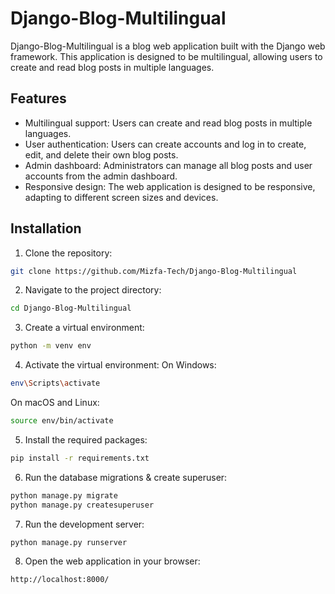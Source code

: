 # Django-Blog-Multilingual

Django-Blog-Multilingual is a blog web application built with the Django web framework. This application is designed to be multilingual, allowing users to create and read blog posts in multiple languages.

## Features
- Multilingual support: Users can create and read blog posts in multiple languages.
- User authentication: Users can create accounts and log in to create, edit, and delete their own blog posts.
- Admin dashboard: Administrators can manage all blog posts and user accounts from the admin dashboard.
- Responsive design: The web application is designed to be responsive, adapting to different screen sizes and devices.

## Installation
1. Clone the repository:

```bash 
git clone https://github.com/Mizfa-Tech/Django-Blog-Multilingual

```
2. Navigate to the project directory:
```bash 
cd Django-Blog-Multilingual
```
3. Create a virtual environment:
```bash 
python -m venv env
```

4. Activate the virtual environment:
On Windows:
```bash 
env\Scripts\activate
```
On macOS and Linux:
```bash 
source env/bin/activate
```


5. Install the required packages:
```bash 
pip install -r requirements.txt
```

6. Run the database migrations & create superuser:
```bash 
python manage.py migrate
python manage.py createsuperuser
```

7. Run the development server:
```bash 
python manage.py runserver
```

8. Open the web application in your browser:
```bash
http://localhost:8000/
```
